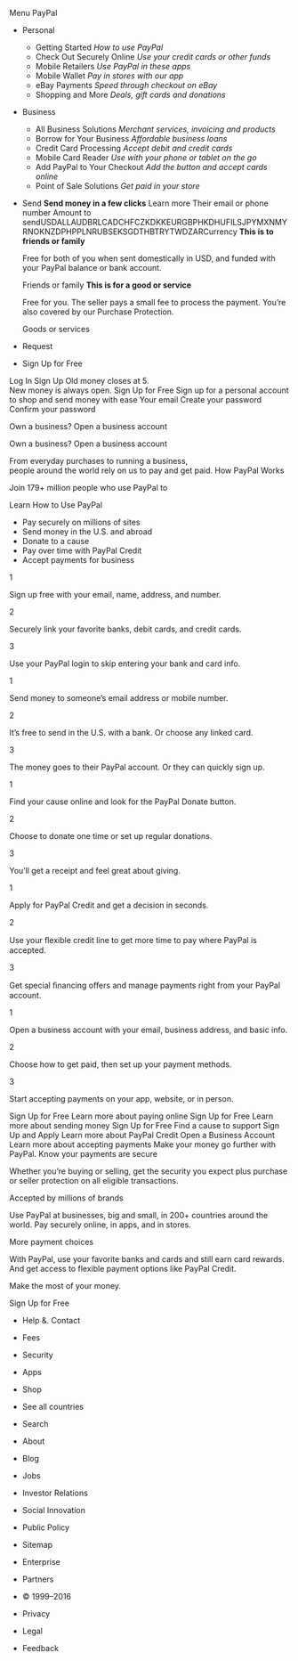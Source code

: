 Menu PayPal

*   Personal
    *   Getting Started _How to use PayPal_
    *   Check Out Securely Online _Use your credit cards or other funds_
    *   Mobile Retailers _Use PayPal in these apps_
    *   Mobile Wallet _Pay in stores with our app_
    *   eBay Payments _Speed through checkout on eBay_
    *   Shopping and More _Deals, gift cards and donations_
*   Business
    *   All Business Solutions _Merchant services, invoicing and products_
    *   Borrow for Your Business _Affordable business loans_
    *   Credit Card Processing _Accept debit and credit cards_
    *   Mobile Card Reader _Use with your phone or tablet on the go_
    *   Add PayPal to Your Checkout _Add the button and accept cards online_
    *   Point of Sale Solutions _Get paid in your store_
*   Send **Send money in a few clicks** Learn more Their email or phone number Amount to sendUSDALLAUDBRLCADCHFCZKDKKEURGBPHKDHUFILSJPYMXNMYRNOKNZDPHPPLNRUBSEKSGDTHBTRYTWDZARCurrency **This is to friends or family**
    
    Free for both of you when sent domestically in USD, and funded with your PayPal balance or bank account.
    
    Friends or family **This is for a good or service**
    
    Free for you. The seller pays a small fee to process the payment. You’re also covered by our Purchase Protection.
    
    Goods or services
*   Request

*   Sign Up for Free

Log In Sign Up Old money closes at 5.  
New money is always open. Sign Up for Free Sign up for a personal account  
to shop and send money with ease Your email Create your password Confirm your password

Own a business? Open a business account

Own a business? Open a business account

From everyday purchases to running a business,  
people around the world rely on us to pay and get paid. How PayPal Works

Join 179+ million people who use PayPal to

Learn How to Use PayPal

*   Pay securely on millions of sites
*   Send money in the U.S. and abroad
*   Donate to a cause
*   Pay over time with PayPal Credit
*   Accept payments for business

1

Sign up free with your email, name, address, and number.

2

Securely link your favorite banks, debit cards, and credit cards.

3

Use your PayPal login to skip entering your bank and card info.

1

Send money to someone’s email address or mobile number.

2

It’s free to send in the U.S. with a bank. Or choose any linked card.

3

The money goes to their PayPal account. Or they can quickly sign up.

1

Find your cause online and look for the PayPal Donate button.

2

Choose to donate one time or set up regular donations.

3

You’ll get a receipt and feel great about giving.

1

Apply for PayPal Credit and get a decision in seconds.

2

Use your ﬂexible credit line to get more time to pay where PayPal is accepted.

3

Get special ﬁnancing oﬀers and manage payments right from your PayPal account.

1

Open a business account with your email, business address, and basic info.

2

Choose how to get paid, then set up your payment methods.

3

Start accepting payments on your app, website, or in person.

Sign Up for Free Learn more about paying online Sign Up for Free Learn more about sending money Sign Up for Free Find a cause to support Sign Up and Apply Learn more about PayPal Credit Open a Business Account Learn more about accepting payments Make your money go further with PayPal. Know your payments are secure

Whether you’re buying or selling, get the security you expect plus purchase or seller protection on all eligible transactions.

Accepted by millions of brands

Use PayPal at businesses, big and small, in 200+ countries around the world. Pay securely online, in apps, and in stores.

More payment choices

With PayPal, use your favorite banks and cards and still earn card rewards. And get access to flexible payment options like PayPal Credit.

Make the most of your money.

Sign Up for Free

*   Help &. Contact
*   Fees
*   Security
*   Apps
*   Shop
*   See all countries
*   Search

*   About
*   Blog
*   Jobs
*   Investor Relations
*   Social Innovation
*   Public Policy
*   Sitemap
*   Enterprise
*   Partners

*   © 1999–2016
*   Privacy
*   Legal
*   Feedback